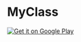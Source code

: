 # MyClass
<a href="https://play.google.com/store/apps/details?id=com.YC2010.jason.myclass">
<img align="middle" alt="Get it on Google Play" src="http://steverichey.github.io/google-play-badge-svg/img/en_get.svg" />
</a>
